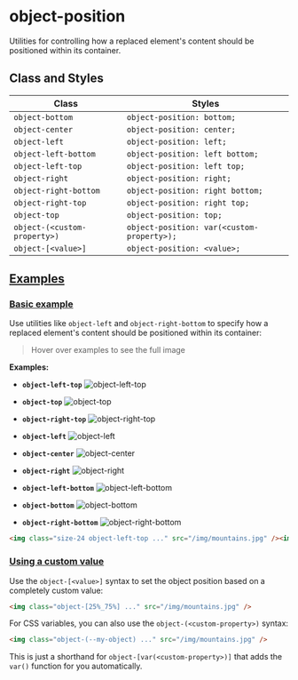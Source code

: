 # object-position

Utilities for controlling how a replaced element's content should be positioned within its container.

## Class and Styles

| Class                 | Styles                                  |
|-----------------------|-----------------------------------------|
| `object-bottom`       | `object-position: bottom;`              |
| `object-center`       | `object-position: center;`              |
| `object-left`         | `object-position: left;`                |
| `object-left-bottom`  | `object-position: left bottom;`         |
| `object-left-top`     | `object-position: left top;`            |
| `object-right`        | `object-position: right;`               |
| `object-right-bottom` | `object-position: right bottom;`        |
| `object-right-top`    | `object-position: right top;`           |
| `object-top`          | `object-position: top;`                 |
| `object-(<custom-property>)` | `object-position: var(<custom-property>);` |
| `object-[<value>]`    | `object-position: <value>;`             |

## [Examples](https://tailwindcss.com/docs/object-position#examples)

### [Basic example](https://tailwindcss.com/docs/object-position#basic-example)

Use utilities like `object-left` and `object-right-bottom` to specify how a replaced element's content should be positioned within its container:

> Hover over examples to see the full image

**Examples:**

* **`object-left-top`**
  ![object-left-top](https://images.unsplash.com/photo-1554629947-334ff61d85dc?ixid=MnwxMjA3fDB8MHxwaG90by1wYWdlfHx8fGVufDB8fHx8&ixlib=rb-1.2.1&auto=format&fit=crop&w=1000&h=1000&q=90)

* **`object-top`**
  ![object-top](https://images.unsplash.com/photo-1554629947-334ff61d85dc?ixid=MnwxMjA3fDB8MHxwaG90by1wYWdlfHx8fGVufDB8fHx8&ixlib=rb-1.2.1&auto=format&fit=crop&w=1000&h=1000&q=90)

* **`object-right-top`**
  ![object-right-top](https://images.unsplash.com/photo-1554629947-334ff61d85dc?ixid=MnwxMjA3fDB8MHxwaG90by1wYWdlfHx8fGVufDB8fHx8&ixlib=rb-1.2.1&auto=format&fit=crop&w=1000&h=1000&q=90)

* **`object-left`**
  ![object-left](https://images.unsplash.com/photo-1554629947-334ff61d85dc?ixid=MnwxMjA3fDB8MHxwaG90by1wYWdlfHx8fGVufDB8fHx8&ixlib=rb-1.2.1&auto=format&fit=crop&w=1000&h=1000&q=90)

* **`object-center`**
  ![object-center](https://images.unsplash.com/photo-1554629947-334ff61d85dc?ixid=MnwxMjA3fDB8MHxwaG90by1wYWdlfHx8fGVufDB8fHx8&ixlib=rb-1.2.1&auto=format&fit=crop&w=1000&h=1000&q=90)

* **`object-right`**
  ![object-right](https://images.unsplash.com/photo-1554629947-334ff61d85dc?ixid=MnwxMjA3fDB8MHxwaG90by1wYWdlfHx8fGVufDB8fHx8&ixlib=rb-1.2.1&auto=format&fit=crop&w=1000&h=1000&q=90)

* **`object-left-bottom`**
  ![object-left-bottom](https://images.unsplash.com/photo-1554629947-334ff61d85dc?ixid=MnwxMjA3fDB8MHxwaG90by1wYWdlfHx8fGVufDB8fHx8&ixlib=rb-1.2.1&auto=format&fit=crop&w=1000&h=1000&q=90)

* **`object-bottom`**
  ![object-bottom](https://images.unsplash.com/photo-1554629947-334ff61d85dc?ixid=MnwxMjA3fDB8MHxwaG90by1wYWdlfHx8fGVufDB8fHx8&ixlib=rb-1.2.1&auto=format&fit=crop&w=1000&h=1000&q=90)

* **`object-right-bottom`**
  ![object-right-bottom](https://images.unsplash.com/photo-1554629947-334ff61d85dc?ixid=MnwxMjA3fDB8MHxwaG90by1wYWdlfHx8fGVufDB8fHx8&ixlib=rb-1.2.1&auto=format&fit=crop&w=1000&h=1000&q=90)

```html
<img class="size-24 object-left-top ..." src="/img/mountains.jpg" /><img class="size-24 object-top ..." src="/img/mountains.jpg" /><img class="size-24 object-right-top ..." src="/img/mountains.jpg" /><img class="size-24 object-left ..." src="/img/mountains.jpg" /><img class="size-24 object-center ..." src="/img/mountains.jpg" /><img class="size-24 object-right ..." src="/img/mountains.jpg" /><img class="size-24 object-left-bottom ..." src="/img/mountains.jpg" /><img class="size-24 object-bottom ..." src="/img/mountains.jpg" /><img class="size-24 object-right-bottom ..." src="/img/mountains.jpg" />
```

### [Using a custom value](https://tailwindcss.com/docs/object-position#using-a-custom-value)

Use the `object-[<value>]` syntax to set the object position based on a completely custom value:

```html
<img class="object-[25%_75%] ..." src="/img/mountains.jpg" />
```

For CSS variables, you can also use the `object-(<custom-property>)` syntax:

```html
<img class="object-(--my-object) ..." src="/img/mountains.jpg" />
```

This is just a shorthand for `object-[var(<custom-property>)]` that adds the `var()` function for you automatically.
